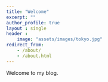 ```yaml
---
title: "Welcome"
excerpt: ""
author_profile: true
layout : single
header :
    image: "assets/images/tokyo.jpg"
redirect_from: 
    - /about/
    - /about.html
---
```


Welcome to my blog. 

